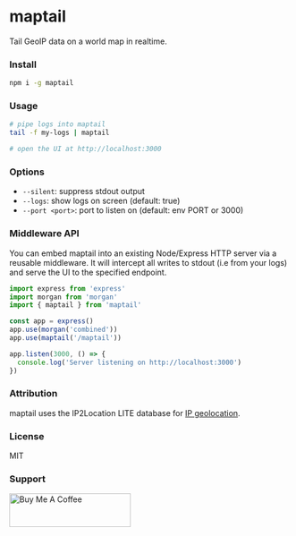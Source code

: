 # maptail

Tail GeoIP data on a world map in realtime.

### Install

```bash
npm i -g maptail
```

### Usage

```bash
# pipe logs into maptail
tail -f my-logs | maptail

# open the UI at http://localhost:3000
```

### Options

- `--silent`: suppress stdout output
- `--logs`: show logs on screen (default: true)
- `--port <port>`: port to listen on (default: env PORT or 3000)

### Middleware API

You can embed maptail into an existing Node/Express HTTP server via a reusable middleware. It will intercept all writes to stdout (i.e from your logs) and serve the UI to the specified endpoint.

```ts
import express from 'express'
import morgan from 'morgan'
import { maptail } from 'maptail'

const app = express()
app.use(morgan('combined'))
app.use(maptail('/maptail'))

app.listen(3000, () => {
  console.log('Server listening on http://localhost:3000')
})
```

### Attribution

maptail uses the IP2Location LITE database for <a href="https://lite.ip2location.com">IP geolocation</a>.

### License

MIT

### Support

<a href="https://www.buymeacoffee.com/stagas" target="_blank"><img src="https://cdn.buymeacoffee.com/buttons/v2/default-yellow.png" alt="Buy Me A Coffee" style="height: 60px !important;width: 217px !important;" ></a>
